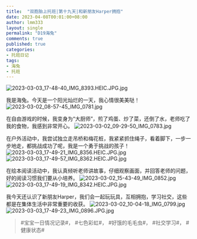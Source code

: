 ```yaml
---
title:  "双胞胎上托班|第十九天|和新朋友Harper拥抱"
date: 2023-04-08T00:01:00+08:00
author: lmm333
layout: single
permalink: "D19海兔"
comments: true
published: true
categories:
- 托班日记
tags:
- 海兔
- 托班
---
```

![2023-03-03_17-48-40_IMG_8393.HEIC.JPG.jpg](images/D19海兔/2023-03-03_17-48-40_IMG_8393.HEIC.JPG.jpg)

我是海兔。今天是一个阳光灿烂的一天，我心情很美美哒！
![2023-03-02_08-57-45_IMG_0781.jpg](images/D19海兔/2023-03-02_08-57-45_IMG_0781.jpg)

在自由游戏的时候，我变身为“大厨师”，煎了鸡蛋、炒了菜，还倒了水，老师吃了我的食物，我感到非常开心。
![2023-03-02_09-29-50_IMG_0783.jpg](images/D19海兔/2023-03-02_09-29-50_IMG_0783.jpg)

在户外活动中，我尝试独立走吊桥和梅花桩，我紧紧抓住绳子，看着脚下，一步一步地走，都挑战成功了呢，我是一个勇于挑战的孩子！
![2023-03-03_17-49-21_IMG_8356.HEIC.JPG.jpg](images/D19海兔/2023-03-03_17-49-21_IMG_8356.HEIC.JPG.jpg)
![2023-03-03_17-49-57_IMG_8362.HEIC.JPG.jpg](images/D19海兔/2023-03-03_17-49-57_IMG_8362.HEIC.JPG.jpg)

在绘本阅读活动中，我认真倾听老师讲故事，仔细观察画面，并回答老师的问题，好的阅读习惯我们要从小培养。
![2023-03-02_15-43-49_IMG_0852.jpg](images/D19海兔/2023-03-02_15-43-49_IMG_0852.jpg)
![2023-03-03_17-49-19_IMG_8342.HEIC.JPG.jpg](images/D19海兔/2023-03-03_17-49-19_IMG_8342.HEIC.JPG.jpg)

我今天还认识了新朋友Harper，我们会一起玩玩具，互相拥抱，学习社交，这些都是在集体生活中非常重要的收获。
![2023-03-02_10-04-18_IMG_0799.jpg](images/D19海兔/2023-03-02_10-04-18_IMG_0799.jpg)
![2023-03-03_17-49-23_IMG_0896.JPG.jpg](images/D19海兔/2023-03-03_17-49-23_IMG_0896.JPG.jpg)

> #宝宝一日情况记录#， #七色彩虹#， #好饿的毛毛虫#， #社交学习#， #健康状态#
